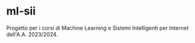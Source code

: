# ml-sii
Progetto per i corsi di Machine Learning e Sistemi Intelligenti per Internet dell'A.A. 2023/2024.
